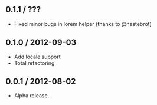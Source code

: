 0.1.1 / ???
------------------
* Fixed minor bugs in lorem helper (thanks to @hastebrot)

0.1.0 / 2012-09-03
------------------
* Add locale support
* Total refactoring

0.0.1 / 2012-08-02
------------------

* Alpha release.
